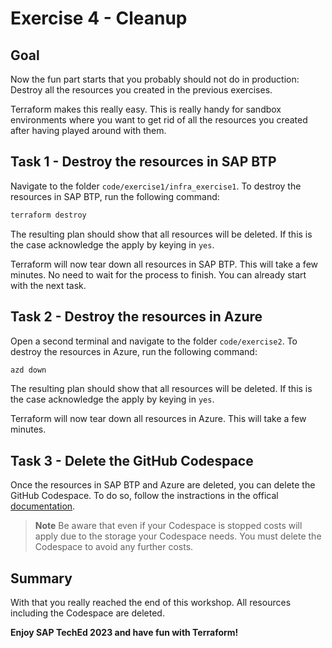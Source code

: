 # Exercise 4 - Cleanup

## Goal

Now the fun part starts that you probably should not do in production: Destroy all the resources you created in the previous exercises.

Terraform makes this really easy. This is really handy for sandbox environments where you want to get rid of all the resources you created after having played around with them.

## Task 1 - Destroy the resources in SAP BTP

Navigate to the folder `code/exercise1/infra_exercise1`. To destroy the resources in SAP BTP, run the following command:

```bash
terraform destroy
```

The resulting plan should show that all resources will be deleted. If this is the case acknowledge the apply by keying in `yes`.

Terraform will now tear down all resources in SAP BTP. This will take a few minutes. No need to wait for the process to finish. You can already start with the next task.

## Task 2 - Destroy the resources in Azure

Open a second terminal and navigate to the folder `code/exercise2`. To destroy the resources in Azure, run the following command:

```bash
azd down
```

The resulting plan should show that all resources will be deleted. If this is the case acknowledge the apply by keying in `yes`.

Terraform will now tear down all resources in Azure. This will take a few minutes.

## Task 3 - Delete the GitHub Codespace

Once the resources in SAP BTP and Azure are deleted, you can delete the GitHub Codespace. To do so, follow the instractions in the offical [documentation](https://docs.github.com/en/codespaces/developing-in-codespaces/deleting-a-codespace#deleting-a-codespace).

> **Note** Be aware that even if your Codespace is stopped costs will apply due to the storage your Codespace needs. You must delete the Codespace to avoid any further costs.

## Summary

With that you really reached the end of this workshop. All resources including the Codespace are deleted.

**Enjoy SAP TechEd 2023 and have fun with Terraform!**
